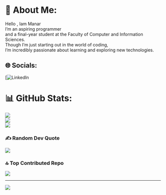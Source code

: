 # 💫 About Me:
Hello , Iam Manar<br>I’m an aspiring programmer <br>and a final-year student at the Faculty of Computer and Information Sciences.<br> Though I’m just starting out in the world of coding,<br> I’m incredibly passionate about learning and exploring new technologies.


## 🌐 Socials:
[![LinkedIn](https://www.linkedin.com/in/manar-maher-71b972290?lipi=urn%3Ali%3Apage%3Ad_flagship3_profile_view_base_contact_details%3BVLsvI1vsR5qn0wFUxXhHqA%3D%3D)
# 📊 GitHub Stats:
![](https://github-readme-stats.vercel.app/api?username=manar224&theme=radical&hide_border=false&include_all_commits=false&count_private=false)<br/>
![](https://github-readme-streak-stats.herokuapp.com/?user=manar224&theme=radical&hide_border=false)<br/>
![](https://github-readme-stats.vercel.app/api/top-langs/?username=manar224&theme=radical&hide_border=false&include_all_commits=false&count_private=false&layout=compact)

### ✍️ Random Dev Quote
![](https://quotes-github-readme.vercel.app/api?type=horizontal&theme=radical)

### 🔝 Top Contributed Repo
![](https://github-contributor-stats.vercel.app/api?username=manar224&limit=5&theme=radical&combine_all_yearly_contributions=true)

---
[![](https://visitcount.itsvg.in/api?id=manar224&icon=2&color=10)](https://visitcount.itsvg.in)

<!-- Proudly created with GPRM ( https://gprm.itsvg.in ) -->

